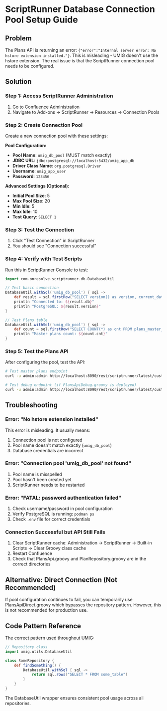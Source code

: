 # ScriptRunner Database Connection Pool Setup Guide

## Problem
The Plans API is returning an error: `{"error":"Internal server error: No hstore extension installed."}`. This is misleading - UMIG doesn't use the hstore extension. The real issue is that the ScriptRunner connection pool needs to be configured.

## Solution

### Step 1: Access ScriptRunner Administration
1. Go to Confluence Administration
2. Navigate to Add-ons → ScriptRunner → Resources → Connection Pools

### Step 2: Create Connection Pool
Create a new connection pool with these settings:

**Pool Configuration:**
- **Pool Name**: `umig_db_pool` (MUST match exactly)
- **JDBC URL**: `jdbc:postgresql://localhost:5432/umig_app_db`
- **Driver Class Name**: `org.postgresql.Driver`
- **Username**: `umig_app_user`
- **Password**: `123456`

**Advanced Settings (Optional):**
- **Initial Pool Size**: 5
- **Max Pool Size**: 20
- **Min Idle**: 5
- **Max Idle**: 10
- **Test Query**: `SELECT 1`

### Step 3: Test the Connection
1. Click "Test Connection" in ScriptRunner
2. You should see "Connection successful"

### Step 4: Verify with Test Scripts

Run this in ScriptRunner Console to test:

```groovy
import com.onresolve.scriptrunner.db.DatabaseUtil

// Test basic connection
DatabaseUtil.withSql('umig_db_pool') { sql ->
    def result = sql.firstRow("SELECT version() as version, current_database() as db")
    println "Connected to: ${result.db}"
    println "PostgreSQL: ${result.version}"
}

// Test Plans table
DatabaseUtil.withSql('umig_db_pool') { sql ->
    def count = sql.firstRow("SELECT COUNT(*) as cnt FROM plans_master_plm")
    println "Master plans count: ${count.cnt}"
}
```

### Step 5: Test the Plans API

After configuring the pool, test the API:

```bash
# Test master plans endpoint
curl -u admin:admin http://localhost:8090/rest/scriptrunner/latest/custom/plans/master

# Test debug endpoint (if PlansApiDebug.groovy is deployed)
curl -u admin:admin http://localhost:8090/rest/scriptrunner/latest/custom/plans/test
```

## Troubleshooting

### Error: "No hstore extension installed"
This error is misleading. It usually means:
1. Connection pool is not configured
2. Pool name doesn't match exactly (`umig_db_pool`)
3. Database credentials are incorrect

### Error: "Connection pool 'umig_db_pool' not found"
1. Pool name is misspelled
2. Pool hasn't been created yet
3. ScriptRunner needs to be restarted

### Error: "FATAL: password authentication failed"
1. Check username/password in pool configuration
2. Verify PostgreSQL is running: `podman ps`
3. Check `.env` file for correct credentials

### Connection Successful but API Still Fails
1. Clear ScriptRunner cache: Administration → ScriptRunner → Built-in Scripts → Clear Groovy class cache
2. Restart Confluence
3. Check that PlansApi.groovy and PlanRepository.groovy are in the correct directories

## Alternative: Direct Connection (Not Recommended)

If pool configuration continues to fail, you can temporarily use PlansApiDirect.groovy which bypasses the repository pattern. However, this is not recommended for production use.

## Code Pattern Reference

The correct pattern used throughout UMIG:

```groovy
// Repository class
import umig.utils.DatabaseUtil

class SomeRepository {
    def findSomething() {
        DatabaseUtil.withSql { sql ->
            return sql.rows("SELECT * FROM some_table")
        }
    }
}
```

The DatabaseUtil wrapper ensures consistent pool usage across all repositories.